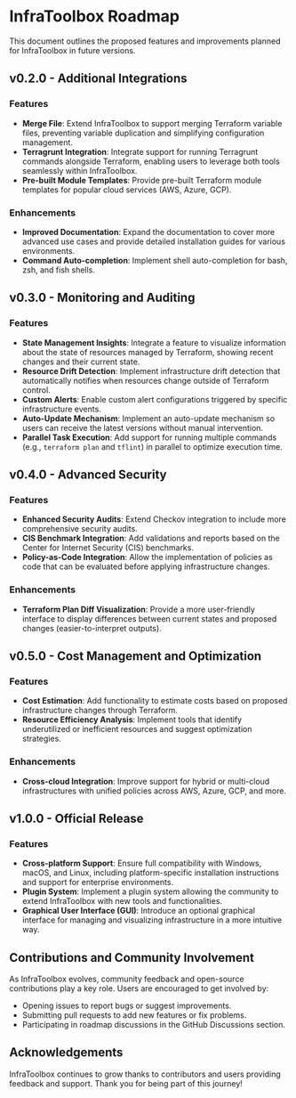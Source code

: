 # InfraToolbox Roadmap

This document outlines the proposed features and improvements planned for InfraToolbox in future versions.

## v0.2.0 - Additional Integrations

### Features

- **Merge File**: Extend InfraToolbox to support merging Terraform variable files, preventing variable duplication and simplifying configuration management.
- **Terragrunt Integration**: Integrate support for running Terragrunt commands alongside Terraform, enabling users to leverage both tools seamlessly within InfraToolbox.
- **Pre-built Module Templates**: Provide pre-built Terraform module templates for popular cloud services (AWS, Azure, GCP).

### Enhancements

- **Improved Documentation**: Expand the documentation to cover more advanced use cases and provide detailed installation guides for various environments.
- **Command Auto-completion**: Implement shell auto-completion for bash, zsh, and fish shells.
  
## v0.3.0 - Monitoring and Auditing

### Features

- **State Management Insights**: Integrate a feature to visualize information about the state of resources managed by Terraform, showing recent changes and their current state.
- **Resource Drift Detection**: Implement infrastructure drift detection that automatically notifies when resources change outside of Terraform control.
- **Custom Alerts**: Enable custom alert configurations triggered by specific infrastructure events.
- **Auto-Update Mechanism**: Implement an auto-update mechanism so users can receive the latest versions without manual intervention.
- **Parallel Task Execution**: Add support for running multiple commands (e.g., `terraform plan` and `tflint`) in parallel to optimize execution time.

## v0.4.0 - Advanced Security

### Features

- **Enhanced Security Audits**: Extend Checkov integration to include more comprehensive security audits.
- **CIS Benchmark Integration**: Add validations and reports based on the Center for Internet Security (CIS) benchmarks.
- **Policy-as-Code Integration**: Allow the implementation of policies as code that can be evaluated before applying infrastructure changes.

### Enhancements

- **Terraform Plan Diff Visualization**: Provide a more user-friendly interface to display differences between current states and proposed changes (easier-to-interpret outputs).
  
## v0.5.0 - Cost Management and Optimization

### Features

- **Cost Estimation**: Add functionality to estimate costs based on proposed infrastructure changes through Terraform.
- **Resource Efficiency Analysis**: Implement tools that identify underutilized or inefficient resources and suggest optimization strategies.

### Enhancements

- **Cross-cloud Integration**: Improve support for hybrid or multi-cloud infrastructures with unified policies across AWS, Azure, GCP, and more.

## v1.0.0 - Official Release

### Features

- **Cross-platform Support**: Ensure full compatibility with Windows, macOS, and Linux, including platform-specific installation instructions and support for enterprise environments.
- **Plugin System**: Implement a plugin system allowing the community to extend InfraToolbox with new tools and functionalities.
- **Graphical User Interface (GUI)**: Introduce an optional graphical interface for managing and visualizing infrastructure in a more intuitive way.
  
## Contributions and Community Involvement

As InfraToolbox evolves, community feedback and open-source contributions play a key role. Users are encouraged to get involved by:

- Opening issues to report bugs or suggest improvements.
- Submitting pull requests to add new features or fix problems.
- Participating in roadmap discussions in the GitHub Discussions section.

## Acknowledgements

InfraToolbox continues to grow thanks to contributors and users providing feedback and support. Thank you for being part of this journey!
